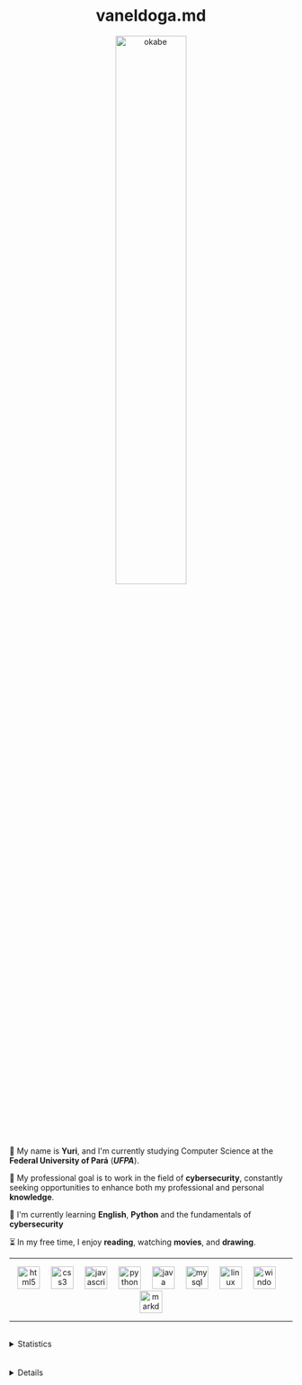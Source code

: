 <h1 align="center"> vaneldoga.md </h1>

<div align="center">
  <img src="https://s1.zerochan.net/Okabe.Rintarou.600.523504.jpg" alt="okabe" style="width: 50%; height: auto; align:right; border-bottom: 10px solid transparent">
  <p align="left">👤 My name is <b>Yuri</b>, and I'm currently studying Computer Science at the <b>Federal University of Pará</b> (<i><b>UFPA</b></i>).</p>

  <p align="left">🎯 My professional goal is to work in the field of <b>cybersecurity</b>, constantly seeking opportunities to enhance both my professional and personal <b>knowledge</b>.</p>

  <p align="left">📌 I'm currently learning <b>English</b>, <b>Python</b> and the fundamentals of <b>cybersecurity</b></p>

  <p align="left">⏳ In my free time, I enjoy <b>reading</b>, watching <b>movies</b>, and <b>drawing</b>.</p>
    
</div>

  ---

<div align="center"> <!-- Tecnologias -->
  <img src="https://cdn.jsdelivr.net/gh/devicons/devicon/icons/html5/html5-original.svg" height="40" alt="html5 logo"  />
  <img width="12" />
  <img src="https://cdn.jsdelivr.net/gh/devicons/devicon/icons/css3/css3-original.svg" height="40" alt="css3 logo"  />
  <img width="12" />
  <img src="https://cdn.jsdelivr.net/gh/devicons/devicon/icons/javascript/javascript-original.svg" height="40" alt="javascript logo"  />
  <img width="12" />
  <img src="https://cdn.jsdelivr.net/gh/devicons/devicon/icons/python/python-original.svg" height="40" alt="python logo"  />
  <img width="12" />
  <img src="https://cdn.jsdelivr.net/gh/devicons/devicon/icons/java/java-original.svg" height="40" alt="java logo"  />
  <img width="12" />
  <img src="https://cdn.jsdelivr.net/gh/devicons/devicon/icons/mysql/mysql-original.svg" height="40" alt="mysql logo"  />
  <img width="12" />
  <img src="https://cdn.jsdelivr.net/gh/devicons/devicon/icons/linux/linux-original.svg" height="40" alt="linux logo"  />
  <img width="12" />
  <img src="https://cdn.jsdelivr.net/gh/devicons/devicon/icons/windows8/windows8-original.svg" height="40" alt="windows8 logo"  />
  <img width="12" />
  <img src="https://cdn.jsdelivr.net/gh/devicons/devicon/icons/markdown/markdown-original.svg" height="40" alt="markdown logo"  />
</div>

  ---
<br>

<details>
  <summary>Statistics</summary>
    <div align="center"> <!-- estatísticas -->
      <img src="https://github-readme-stats.vercel.app/api/top-langs/?username=vaneldoga&theme=tokyonight&hide_border=true&include_all_commits=false&count_private=false&layout=compact" height="150">
      <img src="https://github-readme-streak-stats.herokuapp.com?user=vaneldoga&theme=tokyonight&hide_border=true" width="400" 
      height="150">
      <hr>      
      <img src="https://github-contributor-stats.vercel.app/api?username=vaneldoga&limit=5&theme=tokyonight&combine_all_yearly_contributions=true&hide_border=true">
      <hr>
      <a href="https://next.ossinsight.io/widgets/official/compose-user-dashboard-stats?user_id=112524662" target="_blank" style="display: block" align="left">
      <picture>
        <source media="(prefers-color-scheme: dark)" srcset="https://next.ossinsight.io/widgets/official/compose-user-dashboard-stats/thumbnail.png?user_id=112524662&image_size=auto&color_scheme=dark" width="715" height="auto">
        <img alt="Dashboard stats of @vaneldoga" src="https://next.ossinsight.io/widgets/official/compose-user-dashboard-stats/thumbnail.png?user_id=112524662&image_size=auto&color_scheme=light" width="771" height="auto">
      </picture>
    </div>
</details>

<br>
<br>

<details>
  <summary>Connect</summary>
    <div> <!-- social -->
      <a href="https://linkedin.com/in/yuri-delgado/">
        <img src="https://img.shields.io/badge/LinkedIn-%230077B5.svg?logo=linkedin&logoColor=white">
      </a>
      <a href="https://instagram.com/vanel___y">
        <img src="https://img.shields.io/badge/Instagram-%23E4405F.svg?logo=Instagram&logoColor=white">
      </a>
      <a href="https://twitter.com/vanel___y">
        <img src="https://img.shields.io/badge/Twitter-%231DA1F2.svg?logo=Twitter&logoColor=white">
      </a>    
    </div>
</details>
